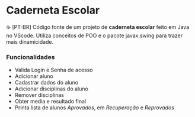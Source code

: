 # Caderneta Escolar

☕ [PT-BR] Código fonte de um projeto de **caderneta escolar** feito em Java no VScode. Utiliza conceitos de POO e o pacote javax.swing para trazer mais dinamicidade.

### Funcionalidades

- Valida Login e Senha de acesso
- Adicionar aluno
- Cadastrar dados do aluno
- Adicionar disciplinas do aluno
- Remover disciplinas
- Obter media e resultado final
- Printa lista de alunos *Aprovados*, em *Recuperação* e *Reprovados*